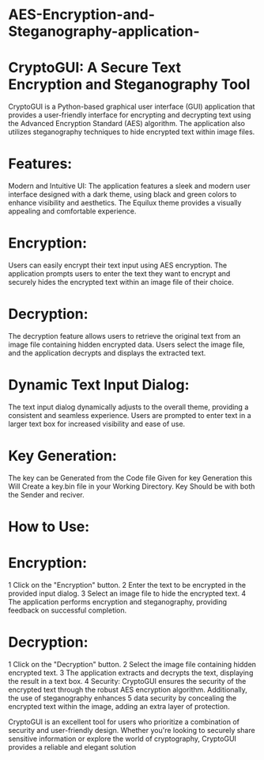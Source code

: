 # AES-Encryption-and-Steganography-application-

# CryptoGUI: A Secure Text Encryption and Steganography Tool

CryptoGUI is a Python-based graphical user interface (GUI) application that provides a user-friendly interface for encrypting and decrypting text using the Advanced Encryption Standard (AES) algorithm. The application also utilizes steganography techniques to hide encrypted text within image files.

# Features:

Modern and Intuitive UI: The application features a sleek and modern user interface designed with a dark theme, using black and green colors to enhance visibility and aesthetics. The Equilux theme provides a visually appealing and comfortable experience.

# Encryption:
Users can easily encrypt their text input using AES encryption. The application prompts users to enter the text they want to encrypt and securely hides the encrypted text within an image file of their choice.

# Decryption:
The decryption feature allows users to retrieve the original text from an image file containing hidden encrypted data. Users select the image file, and the application decrypts and displays the extracted text.

# Dynamic Text Input Dialog:
The text input dialog dynamically adjusts to the overall theme, providing a consistent and seamless experience. Users are prompted to enter text in a larger text box for increased visibility and ease of use.

# Key Generation:
The key can be Generated from the Code file Given for key Generation this Will Create a key.bin file in your Working Directory. Key Should be with both the Sender and reciver.

# How to Use:

# Encryption:

1 Click on the "Encryption" button.
2 Enter the text to be encrypted in the provided input dialog.
3 Select an image file to hide the encrypted text.
4 The application performs encryption and steganography, providing feedback on successful completion.
# Decryption:

1 Click on the "Decryption" button.
2 Select the image file containing hidden encrypted text.
3 The application extracts and decrypts the text, displaying the result in a text box.
4 Security: CryptoGUI ensures the security of the encrypted text through the robust AES encryption algorithm. Additionally, the use of steganography enhances 5 data security by concealing the encrypted text within the image, adding an extra layer of protection.

CryptoGUI is an excellent tool for users who prioritize a combination of security and user-friendly design. Whether you're looking to securely share sensitive information or explore the world of cryptography, CryptoGUI provides a reliable and elegant solution
